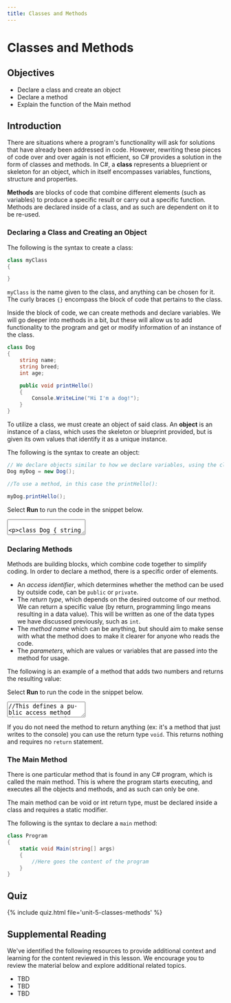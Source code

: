 ```yaml
---
title: Classes and Methods
---
```


<link href="//codefence.io/codefence.css" rel="stylesheet">
<script defer type="text/javascript" src="//codefence.io/codefence.js"></script>

# Classes and Methods

## Objectives

- Declare a class and create an object
- Declare a method
- Explain the function of the Main method


## Introduction

There are situations where a program's functionality will ask for solutions that have already been addressed in code. However, rewriting these pieces of code over and over again is not efficient, so C# provides a solution in the form of classes and methods. In C#, a **class** represents a blueprient or skeleton for an object, which in itself encompasses variables, functions, structure and properties.

**Methods** are blocks of code that combine different elements (such as variables) to produce a specific result or carry out a specific function. Methods are declared inside of a class, and as such are dependent on it to be re-used.

### Declaring a Class and Creating an Object

The following is the syntax to create a class:

```csharp
class myClass 
{

}
```

`myClass` is the name given to the class, and anything can be chosen for it. The curly braces `{}` encompass the block of code that pertains to the class.

Inside the block of code, we can create methods and declare variables. We will go deeper into methods in a bit, but these will allow us to add functionality to the program and get or modify information of an instance of the class.

```csharp
class Dog
{
    string name;
    string breed;
    int age;

    public void printHello()
    {
        Console.WriteLine("Hi I'm a dog!");
    }
}
```

To utilize a class, we must create an object of said class. An **object** is an instance of a class, which uses the skeleton or blueprint provided, but is given its own values that identify it as a unique instance.

The following is the syntax to create an object:

```csharp
// We declare objects similar to how we declare variables, using the class name as the 'data type' followed by:
Dog myDog = new Dog();

//To use a method, in this case the printHello():

myDog.printHello();
```

Select **Run** to run the code in the snippet below.

<code-fence lang="cs" heading="Dog Class">
<textarea vue-slot="code">

class Dog
{
    string name;
    string breed;
    int age;

    public void printHello()
    {
        Console.WriteLine("Hi I'm a dog!");
    }
}

Dog myDog = new Dog();

myDog.printHello();
</textarea>
</code-fence>

### Declaring Methods

Methods are building blocks, which combine code together to simplify coding. In order to declare a method, there is a specific order of elements.

- An *access identifier*, which determines whether the method can be used by outside code, can be ```public``` or ```private```.
- The *return type*, which depends on the desired outcome of our method. We can return a specific value (by return, programming lingo means resulting in a data value). This will be written as one of the data types we have discussed previously, such as ```int```.
- The *method name* which can be anything, but should aim to make sense with what the method does to make it clearer for anyone who reads the code.
- The *parameters*, which are values or variables that are passed into the method for usage.

The following is an example of a method that adds two numbers and returns the resulting value:

Select **Run** to run the code in the snippet below.

<code-fence lang="cs" heading="Hello World">
<textarea vue-slot="code">
//This defines a public access method that returns an int value, and receives the parameters of type int num1 and num2.

public int addTwo(int num1, int num2)
{
    //
    return num1 + num2;
}
</textarea>
</code-fence>

If you do not need the method to return anything (ex: it's a method that just writes to the console) you can use the return type `void`. This returns nothing and requires no `return` statement.

### The Main Method

There is one particular method that is found in any C# program, which is called the main method. This is where the program starts executing, and executes all the objects and methods, and as such can only be one. 

The main method can be void or int return type, must be declared inside a class and requires a static modifier. 

The following is the syntax to declare a `main` method:

```csharp
class Program
{
    static void Main(string[] args)
    {
        //Here goes the content of the program
    }
}
```

## Quiz

{% include quiz.html file='unit-5-classes-methods' %}

## Supplemental Reading

We've identified the following resources to provide additional context and learning for the content reviewed in this lesson. We encourage you to review the material below and explore additional related topics.

- TBD
- TBD
- TBD